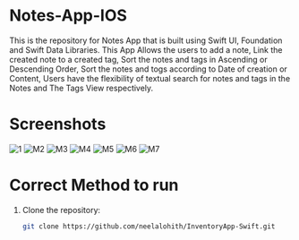# Notes-App-IOS

This is the repository for Notes App that is built using Swift UI, Foundation and Swift Data Libraries. This App Allows the users to add a note, Link the created note to a created tag, Sort the notes and tags in Ascending or Descending Order, Sort the notes and togs according to Date of creation or Content, Users have the flexibility of textual search for notes and tags in the Notes and The Tags View respectively.

# Screenshots
![1](https://github.com/neelalohith/Notes-App-IOS/assets/98219059/f33e07ac-d16a-4beb-8c57-a04c9b3a81f1) 
![M2](https://github.com/neelalohith/Notes-App-IOS/assets/98219059/6dadb17b-82a0-4618-b192-af6e6b121caf)
![M3](https://github.com/neelalohith/Notes-App-IOS/assets/98219059/727be7f0-6370-44e3-8939-b6666f59238e)
![M4](https://github.com/neelalohith/Notes-App-IOS/assets/98219059/9a28cf66-3999-40c4-91c6-5476fd4398bb)
![M5](https://github.com/neelalohith/Notes-App-IOS/assets/98219059/65081909-3dbf-4c8e-9ea7-fc35ab2515dd)
![M6](https://github.com/neelalohith/Notes-App-IOS/assets/98219059/4d4f2b7a-7d85-4669-851e-21646b237511)
![M7](https://github.com/neelalohith/Notes-App-IOS/assets/98219059/9b6e8ef0-93c8-4ebe-802a-400555db91f8)


# Correct Method to run
1. Clone the repository:
   ```bash
   git clone https://github.com/neelalohith/InventoryApp-Swift.git
